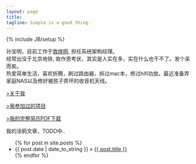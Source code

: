 ```yaml
---
layout: page
title: 
tagline: Simple is a good thing.
---
```

{% include JB/setup %}

孙宝明，目前工作于[敦煌网](http://www.dhgate.com), 担任系统架构经理。  
经常出没于北京地铁, 故作思考状，其实是人实在多，实在什么也干不了。发个呆而矣。  
热爱简单生活，喜欢折腾，刷过路由器，拆过mac本，修过hifi功放。最近准备弄家庭NAS以及修好被孩子弄坏的收音机天线。

<p> <a class="btn" href="/about.html">&gt;关于我</a> </p>
<p> <a class="btn" href="/projects.html">&gt;我参加过的项目</a> </p>
<p> <a class="btn" href="http://baoming.b0.upaiyun.com/孙宝明简历.pdf">&gt;我的完整简历PDF下载</a> </p> 

<p>我的涂鸦文章，TODO中..</p>

<ul class="posts">
  {% for post in site.posts %}
    <li><span>{{ post.date | date_to_string }}</span> &raquo; <a href="{{ BASE_PATH }}{{ post.url }}">{{ post.title }}</a></li>
  {% endfor %}
</ul>

